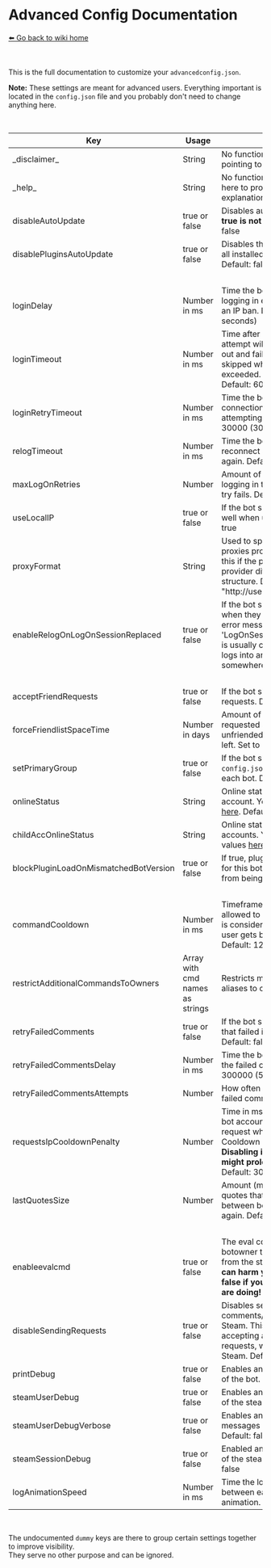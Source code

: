 # Advanced Config Documentation
[⬅️ Go back to wiki home](./#readme)

&nbsp;

This is the full documentation to customize your `advancedconfig.json`.  
  
**Note:** These settings are meant for advanced users. Everything important is located in the `config.json` file and you probably don't need to change anything here.  
  
&nbsp;

| Key           | Usage            | Description  |
| ------------- | ---------------- | ------------ |
| \_disclaimer\_ | String | No functionality. Just a comment pointing to the normal config. |
| \_help\_ | String | No functionality. Links directly to here to provide easily accessible explanations. |
| disableAutoUpdate | true or false | Disables auto updates. **Setting to true is not recommended!** Default: false | 
| disablePluginsAutoUpdate | true or false | Disables the automatic updating of all installed plugins upon start. Default: false |
| &nbsp; | | |
| loginDelay  | Number in ms | Time the bot will wait between logging in each account to prevent an IP ban. Default: 2500 (2.5 seconds) |
| loginTimeout | Number in ms | Time after which an active login attempt will be considered as timed out and failed. It will be retried or skipped when maxLogOnRetries is exceeded. Set to 0 to disable. Default: 60000 (60 seconds) |
| loginRetryTimeout | Number in ms | Time the bot will wait after loosing connection to Steam before attempting to log in again. Default: 30000 (30 seconds) |
| relogTimeout | Number in ms | Time the bot will wait after failing all reconnect attempts before trying again. Default: 900000 (15 minutes) |
| maxLogOnRetries | Number | Amount of times the bot will retry logging in to an account if the first try fails. Default: 1 |
| useLocalIP | true or false | If the bot should use your real IP as well when using proxies. Default: true |
| proxyFormat | String | Used to specify the format of proxies provided in proxies.txt. Edit this if the proxies provided by your provider differ from the default structure. Default: "http://username:password@ip:port" |
| enableRelogOnLogOnSessionReplaced | true or false | If the bot should relog accounts when they loose connection with the error message 'LogOnSessionReplaced'. This error is usually caused when someone logs into an account from somewhere else. Default: true |
| &nbsp; | | |
| acceptFriendRequests | true or false | If the bot should accept friend requests. Default: true |
| forceFriendlistSpaceTime | Number in days | Amount of days a user hasn't requested something to get unfriended if only one friend slot is left. Set to 0 to disable. Default: 4 |
| setPrimaryGroup | true or false | If the bot should set `yourgroup` in `config.json` as the primary group of each bot. Default: false |
| onlineStatus | String | Online status of the main bot account. You can see all valid values [here](https://github.com/DoctorMcKay/node-steam-user/blob/master/enums/EPersonaState.js). Default: "Online" |
| childAccOnlineStatus | String | Online status of all child bot accounts. You can see all valid values [here](https://github.com/DoctorMcKay/node-steam-user/blob/master/enums/EPersonaState.js). Default: "Online" |
| blockPluginLoadOnMismatchedBotVersion | true or false | If true, plugins not specifically made for this bot version will be blocked from being loaded. Default: false |
| &nbsp; | | |
| commandCooldown | Number in ms | Timeframe in which a user is allowed to use 5 commands before it is considered as spamming and the user gets blocked for 90 seconds. Default: 12000 (12 seconds) |
| restrictAdditionalCommandsToOwners | Array with cmd names as strings | Restricts more commands and their aliases to owners only. Default: [] |
| retryFailedComments | true or false | If the bot should retry comments that failed in a comment request. Default: false |
| retryFailedCommentsDelay | Number in ms | Time the bot will wait before retrying the failed comments. Default: 300000 (5 minutes) |
| retryFailedCommentsAttempts | Number | How often the bot should retry a failed comment. Default: 1 |
| requestsIpCooldownPenalty | Number | Time in ms to add to cooldown of bot accounts participating in a request which experienced an IP Cooldown error (e.g. HTTP 429). **Disabling is not recommended as it might prolong the cooldown.** Default: 300000 (5 minutes) |
| lastQuotesSize | Number | Amount (minus 1) of different quotes that need to be selected in between before a quote can be used again. Default: 5 |
| &nbsp; | | |
| enableevalcmd | true or false | The eval command allows the botowner to run javascript code from the steam chat. **Warning: This can harm your machine! Leave it to false if you don't know what you are doing!** Default: false |
| disableSendingRequests | true or false | Disables sending comments/likes/favs/follows to Steam. This allows the testing of accepting and handling user requests, without sending them to Steam. Default: false |
| printDebug | true or false | Enables and logs debug messages of the bot. Default: false |
| steamUserDebug | true or false | Enables and logs debug messages of the steam-user lib. Default: false |
| steamUserDebugVerbose | true or false | Enables and logs debug-verbose messages of the steam-user lib. Default: false |
| steamSessionDebug | true or false | Enabled and logs debug messages of the steam-session lib. Default: false |
| logAnimationSpeed | Number in ms | Time the logging lib will wait between each frame of an animation. Default: 250 |

&nbsp;

The undocumented `dummy` keys are there to group certain settings together to improve visibility.  
They serve no other purpose and can be ignored.
